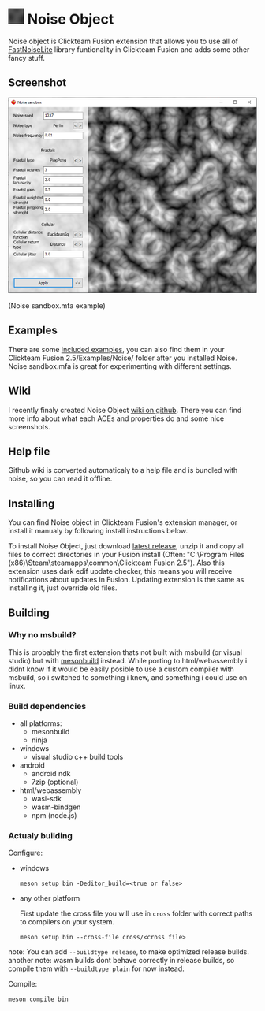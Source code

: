 
# ![Icon](https://raw.githubusercontent.com/kapi1525/NoiseExtensionResources/master/Icon.png) Noise Object

Noise object is Clickteam Fusion extension that allows you to use all of [FastNoiseLite](https://github.com/Auburn/FastNoiseLite) library funtionality in Clickteam Fusion and adds some other fancy stuff.


## Screenshot

![Screenshot](https://raw.githubusercontent.com/kapi1525/NoiseExtensionResources/master/ss.png)

(Noise sandbox.mfa example)


## Examples

There are some [included examples](Examples/Noise/), you can also find them in your Clickteam Fusion 2.5/Examples/Noise/ folder after you installed Noise.
Noise sandbox.mfa is great for experimenting with different settings.


## Wiki

I recently finaly created Noise Object [wiki on github](https://github.com/kapi1525/NoiseExtension/wiki). There you can find more info about what each ACEs and properties do and some nice screenshots.


## Help file

Github wiki is converted automaticaly to a help file and is bundled with noise, so you can read it offline.


## Installing

You can find Noise object in Clickteam Fusion's extension manager, or install it manualy by following install instructions below.

To install Noise Object, just download [latest release](https://github.com/kapi1525/NoiseExtension/releases/latest), unzip it and copy all files to correct directories in your Fusion install (Often: "C:\Program Files (x86)\Steam\steamapps\common\Clickteam Fusion 2.5\"). Also this extension uses dark edif update checker, this means you will receive notifications about updates in Fusion. Updating extension is the same as installing it, just override old files.


## Building

### Why no msbuild?

This is probably the first extension thats not built with msbuild (or visual studio) but with [mesonbuild](https://mesonbuild.com/) instead.
While porting to html/webassembly i didnt know if it would be easily posible to use a custom compiler with msbuild, so i switched to something i knew, and something i could use on linux.

### Build dependencies

- all platforms:
  - mesonbuild
  - ninja
- windows
  - visual studio c++ build tools
- android
  - android ndk
  - 7zip (optional)
- html/webassembly
  - wasi-sdk
  - wasm-bindgen
  - npm (node.js)

### Actualy building

Configure:
- windows
  ```console
  meson setup bin -Deditor_build=<true or false>
  ```
- any other platform

  First update the cross file you will use in `cross` folder with correct paths to compilers on your system.
  ```console
  meson setup bin --cross-file cross/<cross file>
  ```
note: You can add `--buildtype release`, to make optimized release builds.
another note: wasm builds dont behave correctly in release builds, so compile them with `--buildtype plain` for now instead.

Compile:
```console
meson compile bin
```